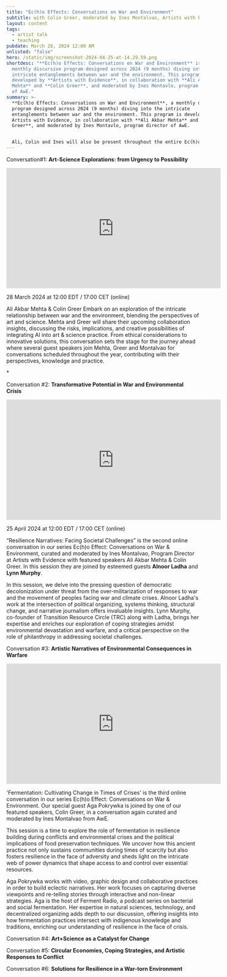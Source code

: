 ```yaml
---
title: "Ec(h)o Effects: Conversations on War and Environment"
subtitle: with Colin Greer, moderated by Ines Montalvao, Artists with Evidence
layout: content
tags:
  - artist talk
  - teaching
pubdate: March 28, 2024 12:00 AM
unlisted: "false"
hero: /static/img/screenshot-2024-04-25-at-14.29.59.png
shortdesc: "**Ec(h)o Effects: Conversations on War and Environment** is a
  monthly discursive program designed across 2024 (9 months) diving into the
  intricate entanglements between war and the environment. This program is
  developed by **Artists with Evidence**, in collaboration with **Ali Akbar
  Mehta** and **Colin Greer**, and moderated by Ines Montavlo, program director
  of AwE."
summary: >-
  **Ec(h)o Effects: Conversations on War and Environment**, a monthly discursive
  program designed across 2024 (9 months) diving into the intricate
  entanglements between war and the environment. This program is developed by
  Artists with Evidence, in collaboration with **Ali Akbar Mehta** and **Colin
  Greer**, and moderated by Ines Montavlo, program director of AwE.


  Ali, Colin and Ines will also be present throughout the entire Ec(h)o Effect: Conversations on War & Environment series, along with several guest speakers who join the upcoming conversations. **Ec(h)o Effects** is supported by the **Globus Opstart** grant (2024) from The Nordic Culture Fund.
---
```

Conversation#1: **Art-Science Explorations: from Urgency to Possibility**  

<iframe width="560" height="315" src="https://www.youtube.com/embed/CNj5PhV2Bws?si=D4kyFhlKGXD3yiEW" title="YouTube video player" frameborder="0" allow="accelerometer; autoplay; clipboard-write; encrypted-media; gyroscope; picture-in-picture; web-share" referrerpolicy="strict-origin-when-cross-origin" allowfullscreen></iframe>

28 March 2024 at 12:00 EDT / 17:00 CET (online) 

Ali Akbar Mehta & Colin Greer Embark on an exploration of the intricate relationship between war and the environment, blending the perspectives of art and science. Mehta and Greer will share their upcoming collaboration insights, discussing the risks, implications, and creative possibilities of integrating AI into art & science practice. From ethical considerations to innovative solutions, this conversation sets the stage for the journey ahead where several guest speakers join Mehta, Greer and Montalvao for conversations scheduled throughout the year, contributing with their perspectives, knowledge and practice.

\*

Conversation #2: **Transformative Potential in War and Environmental Crisis**

<iframe width="560" height="315" src="https://www.youtube.com/embed/1lNv86FSogM?si=lhV6k8mGvC-qCpUO" title="YouTube video player" frameborder="0" allow="accelerometer; autoplay; clipboard-write; encrypted-media; gyroscope; picture-in-picture; web-share" referrerpolicy="strict-origin-when-cross-origin" allowfullscreen></iframe>

25 April 2024 at 12:00 EDT / 17:00 CET (online) 

“Resilience Narratives: Facing Societal Challenges” is the second online conversation in our series Ec(h)o Effect: Conversations on War & Environment, curated and moderated by Ines Montalvao, Program Director at Artists with Evidence with featured speakers Ali Akbar Mehta & Colin Greer. In this session they are joined by esteemed guests **Alnoor Ladha** and **Lynn Murphy**. 

In this session, we delve into the pressing question of democratic decolonization under threat from the over-militarization of responses to war and the movement of peoples facing war and climate crises. Alnoor Ladha's work at the intersection of political organizing, systems thinking, structural change, and narrative journalism offers invaluable insights. Lynn Murphy, co-founder of Transition Resource Circle (TRC) along with Ladha, brings her expertise and enriches our exploration of coping strategies amidst environmental devastation and warfare, and a critical perspective on the role of philanthropy in addressing societal challenges.

Conversation #3: **Artistic Narratives of Environmental Consequences in Warfare**

<iframe width="560" height="315" src="https://www.youtube.com/embed/ekVqUDtH_lI?si=vnWL01NIo-LWlrbB" title="YouTube video player" frameborder="0" allow="accelerometer; autoplay; clipboard-write; encrypted-media; gyroscope; picture-in-picture; web-share" referrerpolicy="strict-origin-when-cross-origin" allowfullscreen></iframe>

'Fermentation: Cultivating Change in Times of Crises' is the third online conversation in our series Ec(h)o Effect: Conversations on War & Environment. Our special guest Aga Pokrywka is joined by one of our featured speakers, Colin Greer, in a conversation again curated and moderated by Ines Montalvao from AwE. 

This session is a time to explore the role of fermentation in resilience building during conflicts and environmental crises and the political implications of food preservation techniques. We uncover how this ancient practice not only sustains communities during times of scarcity but also fosters resilience in the face of adversity and sheds light on the intricate web of power dynamics that shape access to and control over essential resources. 

Aga Pokrywka works with video, graphic design and collaborative practices in order to build eclectic narratives. Her work focuses on capturing diverse viewpoints and re-telling stories through interactive and non-linear strategies. Aga is the host of Ferment Radio, a podcast series on bacterial and social fermentation. Her expertise in natural sciences, technology, and decentralized organizing adds depth to our discussion, offering insights into how fermentation practices intersect with indigenous knowledge and traditions, enriching our understanding of resilience in the face of crisis.

Conversation #4: **Art+Science as a Catalyst for Change**

Conversation #5: **Circular Economies, Coping Strategies, and Artistic Responses to Conflict**

Conversation #6: **Solutions for Resilience in a War-torn Environment**